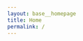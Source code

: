 ```yaml
---
layout: base__homepage
title: Home
permalink: /
---
```


<!--- This child document initializes the page in Jekyll. -->
